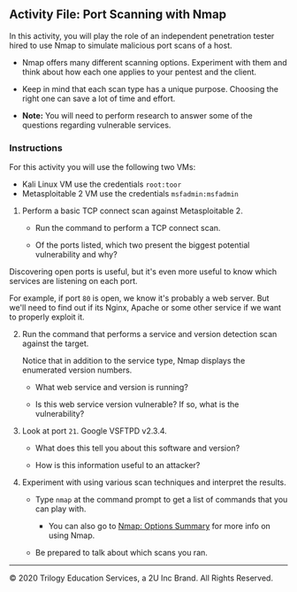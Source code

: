 ## Activity File: Port Scanning with Nmap

In this activity, you will play the role of an independent penetration tester hired to use Nmap to simulate malicious port scans of a host.
 
- Nmap offers many different scanning options. Experiment with them and think about how each one applies to your pentest and the client.
  
- Keep in mind that each scan type has a unique purpose. Choosing the right one can save a lot of time and effort.

- **Note:** You will need to perform research to answer some of the questions regarding vulnerable services. 

### Instructions

For this activity you will use the following two VMs: 

   - Kali Linux VM use the credentials `root:toor`
   - Metasploitable 2 VM use the credentials `msfadmin:msfadmin`


1. Perform a basic TCP connect scan against Metasploitable 2.

   - Run the command to perform a TCP connect scan.
    
   - Of the ports listed, which two present the biggest potential vulnerability and why?

Discovering open ports is useful, but it's even more useful to know which services are listening on each port.

For example, if port `80` is open, we know it's probably a web server. But we'll need to find out if its Nginx, Apache or some other service if we want to properly exploit it. 

2. Run the command that performs a service and version detection scan against the target.
   
   Notice that in addition to the service type, Nmap displays the enumerated version numbers.
   
   -  What web service and version is running?
      
   - Is this web service version vulnerable? If so, what is the vulnerability?
      
 4. Look at port `21`. Google VSFTPD v2.3.4.
      - What does this tell you about this software and version?
   
      - How is this information useful to an attacker?
    
   
3. Experiment with using various scan techniques and interpret the results. 

   - Type `nmap` at the command prompt to get a list of commands that you can play with.

      - You can also go to [Nmap: Options Summary](https://nmap.org/book/man-briefoptions.html) for more info on using Nmap.

   - Be prepared to talk about which scans you ran. 
   

----

&copy; 2020 Trilogy Education Services, a 2U Inc Brand.   All Rights Reserved.
